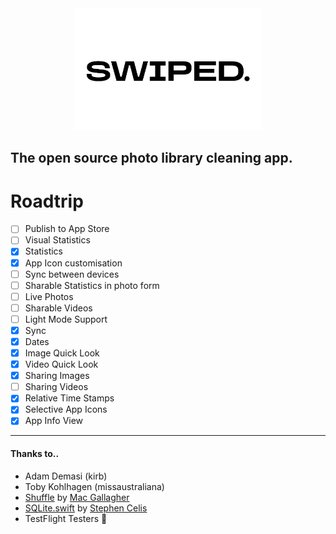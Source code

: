 <center><picture>
  <source media="(prefers-color-scheme: dark)" srcset="swiped./swippy.png">
  <img src="swiped./swippy_dark.png" width="300">
</picture></center>

## The open source photo library cleaning app.

# Roadtrip
- [ ] Publish to App Store
- [ ] Visual Statistics
- [x] Statistics
- [x] App Icon customisation
- [ ] Sync between devices
- [ ] Sharable Statistics in photo form
- [ ] Live Photos
- [ ] Sharable Videos
- [ ] Light Mode Support
- [x] Sync
- [x] Dates
- [x] Image Quick Look
- [x] Video Quick Look
- [x] Sharing Images
- [ ] Sharing Videos
- [x] Relative Time Stamps
- [x] Selective App Icons
- [x] App Info View
---
#### Thanks to..
- Adam Demasi (kirb)
- Toby Kohlhagen (missaustraliana)
- [Shuffle](https://github.com/mac-gallagher/Shuffle) by [Mac Gallagher](https://github.com/mac-gallagher)
- [SQLite.swift](https://github.com/stephencelis/SQLite.swift) by [Stephen Celis](https://github.com/stephencelis)
- TestFlight Testers 💞